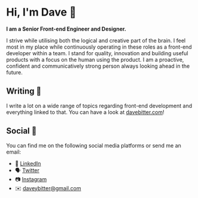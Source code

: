 # Hi, I'm Dave 👋

<strong>I am a Senior Front-end Engineer and Designer.</strong>

I strive while utilising both the logical and creative part of the brain. I feel most in my place while continuously operating in these roles as a front-end developer within a team. I stand for quality, innovation and building useful products with a focus on the human using the product. I am a proactive, confident and communicatively strong person always looking ahead in the future.

## Writing 📝
I write a lot on a wide range of topics regarding front-end development and everything linked to that. You can have a look at [davebitter.com](https://www.davebitter.com)!

## Social 📱
You can find me on the following social media platforms or send me an email:
* 👔 [LinkedIn](https://www.linkedin.com/in/davebitter)
* 🗣 [Twitter](https://twitter.com/dave_bitter)
* 📷 [Instagram](https://www.instagram.com/davebitter)
* ✉️ [daveybitter@gmail.com](mailto:daveybitter@gmail.com)
